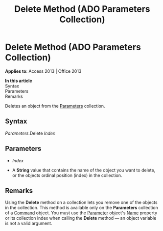 ﻿---
title: Delete Method (ADO Parameters Collection)
TOCTitle: Delete Method (ADO Parameters Collection)
ms:assetid: 03ffc24d-fea2-30fa-c8e9-43eb524fd51f
ms:mtpsurl: https://msdn.microsoft.com/library/JJ248804(v=office.15)
ms:contentKeyID: 48542998
ms.date: 09/18/2015
mtps_version: v=office.15
---

# Delete Method (ADO Parameters Collection)


**Applies to**: Access 2013 | Office 2013

**In this article**  
Syntax  
Parameters  
Remarks  

Deletes an object from the [Parameters](parameters-collection-ado.md) collection.

## Syntax

*Parameters*.Delete *Index*

## Parameters

  - *Index*

  - A **String** value that contains the name of the object you want to delete, or the objects ordinal position (index) in the collection.

## Remarks

Using the **Delete** method on a collection lets you remove one of the objects in the collection. This method is available only on the **Parameters** collection of a [Command](command-object-ado.md) object. You must use the [Parameter](parameter-object-ado.md) object's [Name](name-property-ado.md) property or its collection index when calling the **Delete** method — an object variable is not a valid argument.

